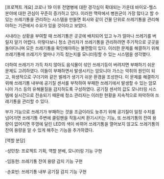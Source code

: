 [프로젝트 개요]
코로나 19 이후 전염병에 대한 경각심이 확대되는 가운데 바이오-헬스 분야에 대한 관심이 꾸준히 증가하고 있다.
이러한 맥락에서 병원균이 가장 많다고 할 수 있는 쓰레기통을 관리하는 시스템을 만들면 회사와 같이 건물 단위로 쓰레기통을 관리해야하는 기관에서 수요가 있을 것이라고 보았다.

사내라는 상황을 부여할 때 쓰레기통은 곳곳에 배치되어 있고 누가 얼마나 쓰레기를 버릴지 알기 어렵다. 
이렇다보니 청소 관리자가 쓰레기통을 관리하려면 주기적으로 곳곳을 돌아다니며 모든 쓰레기통을 확인해야하는 불편함이 있다. 
이러한 문제를 해결하기 위해 쓰레기통에 쓰레기가 얼마나 가득 찼는지를 모니터링할 수 있는 시스템을 생각했다.

더하여 쓰레기가 가득 차지 않아도 음식물이 섞인 쓰레기등이 버려지면 부패하기 쉬운 문제도 고려하였다.
이들이 부패하면서 발생시키는 암모니아 가스는 악취의 원인이 되고, 위생적으로 구더기와 같은 벌레가 생기기 쉬운 환경을 조성한다. 
이 문제를 해결하기 위해 쓰레기통 내부에 공기질 센서를 부착하여 부패한 쓰레기에서 발생할 수 있는 암모니아 가스 등의 유해물질을 감지하도록 구성하였다. 
공기질 센서의 값도 모니터링 시스템에 실시간으로 전송되기 때문에 청소 관리자는 이러한 현황을 지속적으로 파악하여 쓰레기통을 관리할 수 있다.

부가 기능으로 쓰레기가 부패하는 것을 조금이라도 늦추기 위해 공기질이 일정 수치를 넘어가면 쓰레기통 주변에 쿨링팬을 작동시켜 환기시키는 기능, 
또 쓰레기통의 잔여 용량이 없어지면 뚜껑에 달린 LED의 색이 바뀌어 쓰레기통을 열어보지 않고도 쓰레기통의 잔여 용량을 알 수 있게 해주는 기능을 추가하였다.

[역할 분담]

-성민창: 프로젝트 기획, 역할 분배, 모니터링 기능 구현

-임동현: 쓰레기통 잔여 용량 감지 기능 구현

-손효빈: 쓰레기통 내부 공기질 감지 기능 구현
